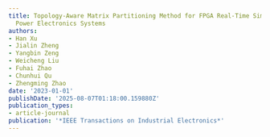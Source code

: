 ```yaml
---
title: Topology-Aware Matrix Partitioning Method for FPGA Real-Time Simulation of
  Power Electronics Systems
authors:
- Han Xu
- Jialin Zheng
- Yangbin Zeng
- Weicheng Liu
- Fuhai Zhao
- Chunhui Qu
- Zhengming Zhao
date: '2023-01-01'
publishDate: '2025-08-07T01:18:00.159880Z'
publication_types:
- article-journal
publication: '*IEEE Transactions on Industrial Electronics*'
---
```

